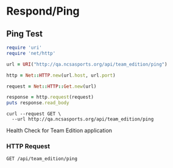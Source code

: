 # Respond/Ping


## Ping Test

```ruby
require 'uri'
require 'net/http'

url = URI("http://qa.ncsasports.org/api/team_edition/ping")

http = Net::HTTP.new(url.host, url.port)

request = Net::HTTP::Get.new(url)

response = http.request(request)
puts response.read_body
```

```shell
curl --request GET \
  --url http://qa.ncsasports.org/api/team_edition/ping
```

Health Check for Team Edition application

### HTTP Request

`GET /api/team_edition/ping`
